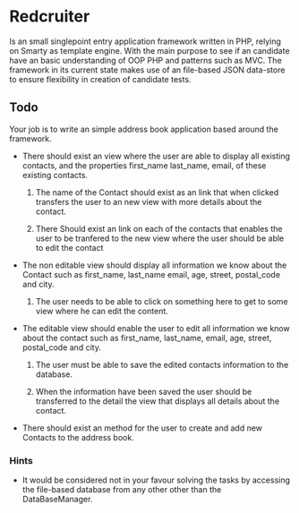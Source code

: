 # Redcruiter

Is an small singlepoint entry application framework written in PHP, relying on Smarty as template engine. With the main
purpose to see if an candidate have an basic understanding of OOP PHP and patterns such as MVC. The framework in its 
current state makes use of an file-based JSON data-store to ensure flexibility in creation of candidate tests.

## Todo

Your job is to write an simple address book application based around the framework. 

 * There should exist an view where the user are able to display all existing contacts, and the properties
   first_name last_name, email, of these existing contacts. 

   1. The name of the Contact should exist as an link that when clicked transfers the user to an new view 
      with more details about the contact. 

   2. There Should exist an link on each of the contacts that enables the user to be tranfered to the new view
      where the user should be able to edit the contact

 * The non editable view should display all information we know about the Contact such as first_name, last_name
   email, age, street, postal_code and city.
   
   1. The user needs to be able to click on something here to get to some view where he can edit the content.

 * The editable view should enable the user to edit all information we know about the contact such as first_name, 
   last_name, email, age, street, postal_code and city.

   1. The user must be able to save the edited contacts information to the database.
   
   2. When the information have been saved the user should be transferred to the detail the view that 
      displays all details about the contact. 

 * There should exist an method for the user to create and add new Contacts to the address book.

### Hints

 * It would be considered not in your favour solving the tasks by accessing the file-based database from any 
   other other than the DataBaseManager.
